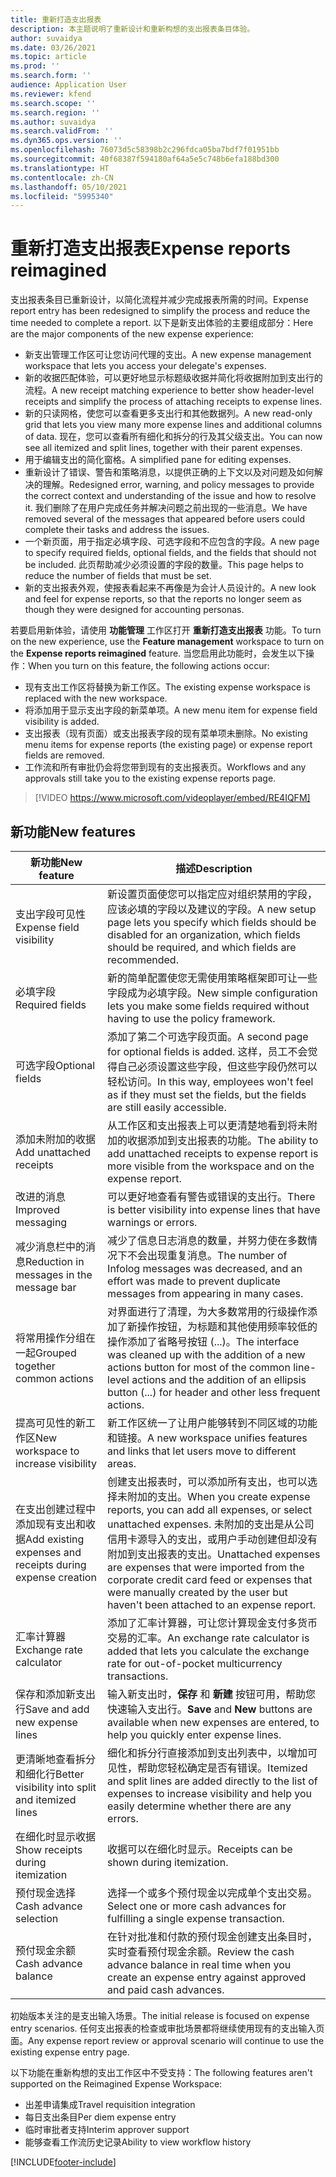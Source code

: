 ```yaml
---
title: 重新打造支出报表
description: 本主题说明了重新设计和重新构想的支出报表条目体验。
author: suvaidya
ms.date: 03/26/2021
ms.topic: article
ms.prod: ''
ms.search.form: ''
audience: Application User
ms.reviewer: kfend
ms.search.scope: ''
ms.search.region: ''
ms.author: suvaidya
ms.search.validFrom: ''
ms.dyn365.ops.version: ''
ms.openlocfilehash: 76073d5c58398b2c296fdca05ba7bdf7f01951bb
ms.sourcegitcommit: 40f68387f594180af64a5e5c748b6efa188bd300
ms.translationtype: HT
ms.contentlocale: zh-CN
ms.lasthandoff: 05/10/2021
ms.locfileid: "5995340"
---
```

# <a name="expense-reports-reimagined"></a><span data-ttu-id="4d3d4-103">重新打造支出报表</span><span class="sxs-lookup"><span data-stu-id="4d3d4-103">Expense reports reimagined</span></span>

<span data-ttu-id="4d3d4-104">支出报表条目已重新设计，以简化流程并减少完成报表所需的时间。</span><span class="sxs-lookup"><span data-stu-id="4d3d4-104">Expense report entry has been redesigned to simplify the process and reduce the time needed to complete a report.</span></span> <span data-ttu-id="4d3d4-105">以下是新支出体验的主要组成部分：</span><span class="sxs-lookup"><span data-stu-id="4d3d4-105">Here are the major components of the new expense experience:</span></span>

- <span data-ttu-id="4d3d4-106">新支出管理工作区可让您访问代理的支出。</span><span class="sxs-lookup"><span data-stu-id="4d3d4-106">A new expense management workspace that lets you access your delegate's expenses.</span></span>
- <span data-ttu-id="4d3d4-107">新的收据匹配体验，可以更好地显示标题级收据并简化将收据附加到支出行的流程。</span><span class="sxs-lookup"><span data-stu-id="4d3d4-107">A new receipt matching experience to better show header-level receipts and simplify the process of attaching receipts to expense lines.</span></span>
- <span data-ttu-id="4d3d4-108">新的只读网格，使您可以查看更多支出行和其他数据列。</span><span class="sxs-lookup"><span data-stu-id="4d3d4-108">A new read-only grid that lets you view many more expense lines and additional columns of data.</span></span> <span data-ttu-id="4d3d4-109">现在，您可以查看所有细化和拆分的行及其父级支出。</span><span class="sxs-lookup"><span data-stu-id="4d3d4-109">You can now see all itemized and split lines, together with their parent expenses.</span></span>
- <span data-ttu-id="4d3d4-110">用于编辑支出的简化窗格。</span><span class="sxs-lookup"><span data-stu-id="4d3d4-110">A simplified pane for editing expenses.</span></span>
- <span data-ttu-id="4d3d4-111">重新设计了错误、警告和策略消息，以提供正确的上下文以及对问题及如何解决的理解。</span><span class="sxs-lookup"><span data-stu-id="4d3d4-111">Redesigned error, warning, and policy messages to provide the correct context and understanding of the issue and how to resolve it.</span></span> <span data-ttu-id="4d3d4-112">我们删除了在用户完成任务并解决问题之前出现的一些消息。</span><span class="sxs-lookup"><span data-stu-id="4d3d4-112">We have removed several of the messages that appeared before users could complete their tasks and address the issues.</span></span>
- <span data-ttu-id="4d3d4-113">一个新页面，用于指定必填字段、可选字段和不应包含的字段。</span><span class="sxs-lookup"><span data-stu-id="4d3d4-113">A new page to specify required fields, optional fields, and the fields that should not be included.</span></span> <span data-ttu-id="4d3d4-114">此页帮助减少必须设置的字段的数量。</span><span class="sxs-lookup"><span data-stu-id="4d3d4-114">This page helps to reduce the number of fields that must be set.</span></span>
- <span data-ttu-id="4d3d4-115">新的支出报表外观，使报表看起来不再像是为会计人员设计的。</span><span class="sxs-lookup"><span data-stu-id="4d3d4-115">A new look and feel for expense reports, so that the reports no longer seem as though they were designed for accounting personas.</span></span>

<span data-ttu-id="4d3d4-116">若要启用新体验，请使用 **功能管理** 工作区打开 **重新打造支出报表** 功能。</span><span class="sxs-lookup"><span data-stu-id="4d3d4-116">To turn on the new experience, use the **Feature management** workspace to turn on the **Expense reports reimagined** feature.</span></span> <span data-ttu-id="4d3d4-117">当您启用此功能时，会发生以下操作：</span><span class="sxs-lookup"><span data-stu-id="4d3d4-117">When you turn on this feature, the following actions occur:</span></span>

- <span data-ttu-id="4d3d4-118">现有支出工作区将替换为新工作区。</span><span class="sxs-lookup"><span data-stu-id="4d3d4-118">The existing expense workspace is replaced with the new workspace.</span></span>
- <span data-ttu-id="4d3d4-119">将添加用于显示支出字段的新菜单项。</span><span class="sxs-lookup"><span data-stu-id="4d3d4-119">A new menu item for expense field visibility is added.</span></span>
- <span data-ttu-id="4d3d4-120">支出报表（现有页面）或支出报表字段的现有菜单项未删除。</span><span class="sxs-lookup"><span data-stu-id="4d3d4-120">No existing menu items for expense reports (the existing page) or expense report fields are removed.</span></span>
- <span data-ttu-id="4d3d4-121">工作流和所有审批仍会将您带到现有的支出报表页。</span><span class="sxs-lookup"><span data-stu-id="4d3d4-121">Workflows and any approvals still take you to the existing expense reports page.</span></span>

> [!VIDEO https://www.microsoft.com/videoplayer/embed/RE4IQFM]

## <a name="new-features"></a><span data-ttu-id="4d3d4-122">新功能</span><span class="sxs-lookup"><span data-stu-id="4d3d4-122">New features</span></span>

| <span data-ttu-id="4d3d4-123">新功能</span><span class="sxs-lookup"><span data-stu-id="4d3d4-123">New feature</span></span> | <span data-ttu-id="4d3d4-124">描述</span><span class="sxs-lookup"><span data-stu-id="4d3d4-124">Description</span></span> |
|---|----|
| <span data-ttu-id="4d3d4-125">支出字段可见性</span><span class="sxs-lookup"><span data-stu-id="4d3d4-125">Expense field visibility</span></span> | <span data-ttu-id="4d3d4-126">新设置页面使您可以指定应对组织禁用的字段，应该必填的字段以及建议的字段。</span><span class="sxs-lookup"><span data-stu-id="4d3d4-126">A new setup page lets you specify which fields should be disabled for an organization, which fields should be required, and which fields are recommended.</span></span> |
| <span data-ttu-id="4d3d4-127">必填字段</span><span class="sxs-lookup"><span data-stu-id="4d3d4-127">Required fields</span></span> | <span data-ttu-id="4d3d4-128">新的简单配置使您无需使用策略框架即可让一些字段成为必填字段。</span><span class="sxs-lookup"><span data-stu-id="4d3d4-128">New simple configuration lets you make some fields required without having to use the policy framework.</span></span> |
| <span data-ttu-id="4d3d4-129">可选字段</span><span class="sxs-lookup"><span data-stu-id="4d3d4-129">Optional fields</span></span> | <span data-ttu-id="4d3d4-130">添加了第二个可选字段页面。</span><span class="sxs-lookup"><span data-stu-id="4d3d4-130">A second page for optional fields is added.</span></span> <span data-ttu-id="4d3d4-131">这样，员工不会觉得自己必须设置这些字段，但这些字段仍然可以轻松访问。</span><span class="sxs-lookup"><span data-stu-id="4d3d4-131">In this way, employees won't feel as if they must set the fields, but the fields are still easily accessible.</span></span> |
| <span data-ttu-id="4d3d4-132">添加未附加的收据</span><span class="sxs-lookup"><span data-stu-id="4d3d4-132">Add unattached receipts</span></span> | <span data-ttu-id="4d3d4-133">从工作区和支出报表上可以更清楚地看到将未附加的收据添加到支出报表的功能。</span><span class="sxs-lookup"><span data-stu-id="4d3d4-133">The ability to add unattached receipts to expense report is more visible from the workspace and on the expense report.</span></span> |
| <span data-ttu-id="4d3d4-134">改进的消息</span><span class="sxs-lookup"><span data-stu-id="4d3d4-134">Improved messaging</span></span> | <span data-ttu-id="4d3d4-135">可以更好地查看有警告或错误的支出行。</span><span class="sxs-lookup"><span data-stu-id="4d3d4-135">There is better visibility into expense lines that have warnings or errors.</span></span> |
| <span data-ttu-id="4d3d4-136">减少消息栏中的消息</span><span class="sxs-lookup"><span data-stu-id="4d3d4-136">Reduction in messages in the message bar</span></span>| <span data-ttu-id="4d3d4-137">减少了信息日志消息的数量，并努力使在多数情况下不会出现重复消息。</span><span class="sxs-lookup"><span data-stu-id="4d3d4-137">The number of Infolog messages was decreased, and an effort was made to prevent duplicate messages from appearing in many cases.</span></span> |
| <span data-ttu-id="4d3d4-138">将常用操作分组在一起</span><span class="sxs-lookup"><span data-stu-id="4d3d4-138">Grouped together common actions</span></span> | <span data-ttu-id="4d3d4-139">对界面进行了清理，为大多数常用的行级操作添加了新操作按钮，为标题和其他使用频率较低的操作添加了省略号按钮 (...)。</span><span class="sxs-lookup"><span data-stu-id="4d3d4-139">The interface was cleaned up with the addition of a new actions button for most of the common line-level actions and the addition of an ellipsis button (...) for header and other less frequent actions.</span></span> |
| <span data-ttu-id="4d3d4-140">提高可见性的新工作区</span><span class="sxs-lookup"><span data-stu-id="4d3d4-140">New workspace to increase visibility</span></span> | <span data-ttu-id="4d3d4-141">新工作区统一了让用户能够转到不同区域的功能和链接。</span><span class="sxs-lookup"><span data-stu-id="4d3d4-141">A new workspace unifies features and links that let users move to different areas.</span></span> |
| <span data-ttu-id="4d3d4-142">在支出创建过程中添加现有支出和收据</span><span class="sxs-lookup"><span data-stu-id="4d3d4-142">Add existing expenses and receipts during expense creation</span></span> | <span data-ttu-id="4d3d4-143">创建支出报表时，可以添加所有支出，也可以选择未附加的支出。</span><span class="sxs-lookup"><span data-stu-id="4d3d4-143">When you create expense reports, you can add all expenses, or select unattached expenses.</span></span> <span data-ttu-id="4d3d4-144">未附加的支出是从公司信用卡源导入的支出，或用户手动创建但却没有附加到支出报表的支出。</span><span class="sxs-lookup"><span data-stu-id="4d3d4-144">Unattached expenses are expenses that were imported from the corporate credit card feed or expenses that were manually created by the user but haven't been attached to an expense report.</span></span>|
| <span data-ttu-id="4d3d4-145">汇率计算器</span><span class="sxs-lookup"><span data-stu-id="4d3d4-145">Exchange rate calculator</span></span> | <span data-ttu-id="4d3d4-146">添加了汇率计算器，可让您计算现金支付多货币交易的汇率。</span><span class="sxs-lookup"><span data-stu-id="4d3d4-146">An exchange rate calculator is added that lets you calculate the exchange rate for out-of-pocket multicurrency transactions.</span></span> |
| <span data-ttu-id="4d3d4-147">保存和添加新支出行</span><span class="sxs-lookup"><span data-stu-id="4d3d4-147">Save and add new expense lines</span></span> | <span data-ttu-id="4d3d4-148">输入新支出时，**保存** 和 **新建** 按钮可用，帮助您快速输入支出行。</span><span class="sxs-lookup"><span data-stu-id="4d3d4-148">**Save** and **New** buttons are available when new expenses are entered, to help you quickly enter expense lines.</span></span> |
| <span data-ttu-id="4d3d4-149">更清晰地查看拆分和细化行</span><span class="sxs-lookup"><span data-stu-id="4d3d4-149">Better visibility into split and itemized lines</span></span> | <span data-ttu-id="4d3d4-150">细化和拆分行直接添加到支出列表中，以增加可见性，帮助您轻松确定是否有错误。</span><span class="sxs-lookup"><span data-stu-id="4d3d4-150">Itemized and split lines are added directly to the list of expenses to increase visibility and help you easily determine whether there are any errors.</span></span> |
| <span data-ttu-id="4d3d4-151">在细化时显示收据</span><span class="sxs-lookup"><span data-stu-id="4d3d4-151">Show receipts during itemization</span></span> | <span data-ttu-id="4d3d4-152">收据可以在细化时显示。</span><span class="sxs-lookup"><span data-stu-id="4d3d4-152">Receipts can be shown during itemization.</span></span> |
| <span data-ttu-id="4d3d4-153">预付现金选择</span><span class="sxs-lookup"><span data-stu-id="4d3d4-153">Cash advance selection</span></span> | <span data-ttu-id="4d3d4-154">选择一个或多个预付现金以完成单个支出交易。</span><span class="sxs-lookup"><span data-stu-id="4d3d4-154">Select one or more cash advances for fulfilling a single expense transaction.</span></span> |
| <span data-ttu-id="4d3d4-155">预付现金余额</span><span class="sxs-lookup"><span data-stu-id="4d3d4-155">Cash advance balance</span></span> | <span data-ttu-id="4d3d4-156">在针对批准和付款的预付现金创建支出条目时，实时查看预付现金余额。</span><span class="sxs-lookup"><span data-stu-id="4d3d4-156">Review the cash advance balance in real time when you create an expense entry against approved and paid cash advances.</span></span> |

<span data-ttu-id="4d3d4-157">初始版本关注的是支出输入场景。</span><span class="sxs-lookup"><span data-stu-id="4d3d4-157">The initial release is focused on expense entry scenarios.</span></span> <span data-ttu-id="4d3d4-158">任何支出报表的检查或审批场景都将继续使用现有的支出输入页面。</span><span class="sxs-lookup"><span data-stu-id="4d3d4-158">Any expense report review or approval scenario will continue to use the existing expense entry page.</span></span>

<span data-ttu-id="4d3d4-159">以下功能在重新构想的支出工作区中不受支持：</span><span class="sxs-lookup"><span data-stu-id="4d3d4-159">The following features aren't supported on the Reimagined Expense Workspace:</span></span>

- <span data-ttu-id="4d3d4-160">出差申请集成</span><span class="sxs-lookup"><span data-stu-id="4d3d4-160">Travel requisition integration</span></span>
- <span data-ttu-id="4d3d4-161">每日支出条目</span><span class="sxs-lookup"><span data-stu-id="4d3d4-161">Per diem expense entry</span></span>
- <span data-ttu-id="4d3d4-162">临时审批者支持</span><span class="sxs-lookup"><span data-stu-id="4d3d4-162">Interim approver support</span></span>
- <span data-ttu-id="4d3d4-163">能够查看工作流历史记录</span><span class="sxs-lookup"><span data-stu-id="4d3d4-163">Ability to view workflow history</span></span>


[!INCLUDE[footer-include](../includes/footer-banner.md)]
